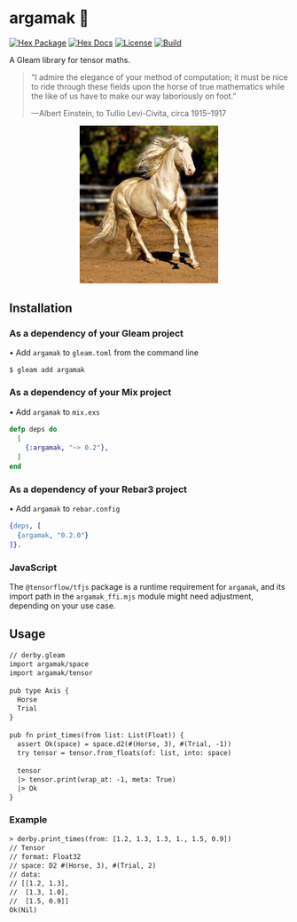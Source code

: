 # argamak 🐎

[![Hex Package](https://img.shields.io/hexpm/v/argamak?color=ffaff3&label=%F0%9F%93%A6)](https://hex.pm/packages/argamak)
[![Hex Docs](https://img.shields.io/badge/hex-docs-ffaff3?label=%F0%9F%93%9A)](https://hexdocs.pm/argamak/)
[![License](https://img.shields.io/hexpm/l/argamak?color=ffaff3&label=%F0%9F%93%83)](https://github.com/tynanbe/argamak/blob/main/LICENSE)
[![Build](https://img.shields.io/github/workflow/status/tynanbe/argamak/CI?color=ffaff3&label=%E2%9C%A8)](https://github.com/tynanbe/argamak/actions)

A Gleam library for tensor maths.

> “I admire the elegance of your method of computation; it must be nice to ride
> through these fields upon the horse of true mathematics while the like of us
> have to make our way laboriously on foot.”
>
> —Albert Einstein, to Tullio Levi-Civita, circa 1915–1917

<p align="center" width="100%"><a href="https://www.wikiwand.com/en/Akhal-Teke"><img alt="Argamak: A shiny steed." src="https://github.com/tynanbe/argamak/raw/main/argamak.jpg" width="250"></a></p>

## Installation

### As a dependency of your Gleam project

• Add `argamak` to `gleam.toml` from the command line

```shell
$ gleam add argamak
```

### As a dependency of your Mix project

• Add `argamak` to `mix.exs`

```elixir
defp deps do
  [
    {:argamak, "~> 0.2"},
  ]
end
```

### As a dependency of your Rebar3 project

• Add `argamak` to `rebar.config`

```erlang
{deps, [
  {argamak, "0.2.0"}
]}.
```

### JavaScript

The `@tensorflow/tfjs` package is a runtime requirement for `argamak`, and its
import path in the `argamak_ffi.mjs` module might need adjustment, depending on
your use case.

## Usage

```gleam
// derby.gleam
import argamak/space
import argamak/tensor

pub type Axis {
  Horse
  Trial
}

pub fn print_times(from list: List(Float)) {
  assert Ok(space) = space.d2(#(Horse, 3), #(Trial, -1))
  try tensor = tensor.from_floats(of: list, into: space)

  tensor
  |> tensor.print(wrap_at: -1, meta: True)
  |> Ok
}
```

### Example

```gleam
> derby.print_times(from: [1.2, 1.3, 1.3, 1., 1.5, 0.9])
// Tensor
// format: Float32
// space: D2 #(Horse, 3), #(Trial, 2)
// data:
// [[1.2, 1.3],
//  [1.3, 1.0],
//  [1.5, 0.9]]
Ok(Nil)
```
